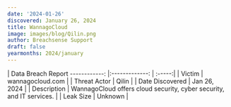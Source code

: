 ```yaml
---
date: '2024-01-26'
discovered: January 26, 2024
title: WannagoCloud
image: images/blog/Qilin.png
author: Breachsense Support
draft: false
yearmonths: 2024/january
---
```



| Data Breach Report
------------:     |:-------------:    | :-----:|
| Victim      | wannagocloud.com      | 
| Threat Actor      | Qilin      | 
| Date Discovered      | Jan 26, 2024      | 
| Description      | WannagoCloud offers cloud security, cyber security, and IT services.      | 
| Leak Size      | Unknown      | 

